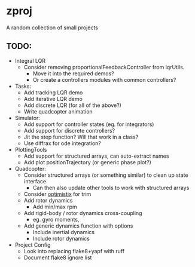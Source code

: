 # zproj
A random collection of small projects

## TODO:
- Integral LQR
    - Consider removing proportionalFeedbackController from lqrUtils.
        - Move it into the required demos?
        - Or create a controllers modules with common controllers?
- Tasks:
    - Add tracking LQR demo
    - Add iterative LQR demo
    - Add discrete LQR (for all of the above?)
    - Write quadcopter animation
- Simulator:
    - Add support for controller states (eg. for integrators)
    - Add support for discrete controllers?
    - Jit the step function? Will that work in a class?
    - Use diffrax for ode integration?
- PlottingTools
    - Add support for structured arrays, can auto-extract names
    - Add plot positionTrajectory (or generic phase plot?)
- Quadcopter:
    - Consider structured arrays (or something similar) to clean up state interface
        - Can then also update other tools to work with structured arrays
    - Consider [optimistix](https://github.com/patrick-kidger/optimistix) for trim
    - Add rotor dynamics
        - Add min/max rpm
    - Add rigid-body / rotor dynamics cross-coupling
        - eg. gyro moments,
    - Add generic dynamics function with options
        - Include inertial dynamics
        - Include rotor dynamics
- Project Config
    - Look into replacing flake8+yapf with ruff
    - Document flake8 ignore list
